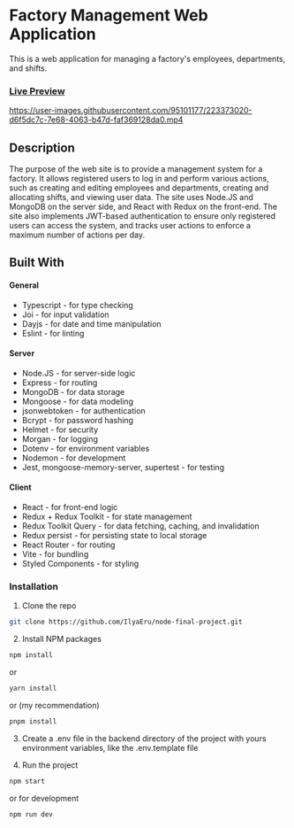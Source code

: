 # Factory Management Web Application

This is a web application for managing a factory's employees, departments, and shifts.

### [Live Preview](https://ilyaeru.github.io/node-final-project/)

https://user-images.githubusercontent.com/95101177/223373020-d6f5dc7c-7e68-4063-b47d-faf369128da0.mp4

## Description

The purpose of the web site is to provide a management system for a factory. It allows registered users to log in and perform various actions, such as creating and editing employees and departments, creating and allocating shifts, and viewing user data. The site uses Node.JS and MongoDB on the server side, and React with Redux on the front-end. The site also implements JWT-based authentication to ensure only registered users can access the system, and tracks user actions to enforce a maximum number of actions per day.




## Built With

#### General

- Typescript - for type checking
- Joi - for input validation
- Dayjs - for date and time manipulation
- Eslint - for linting

#### Server

- Node.JS - for server-side logic
- Express - for routing
- MongoDB - for data storage
- Mongoose - for data modeling
- jsonwebtoken - for authentication
- Bcrypt - for password hashing
- Helmet - for security
- Morgan - for logging
- Dotenv - for environment variables
- Nodemon - for development
- Jest, mongoose-memory-server, supertest - for testing

#### Client

- React - for front-end logic
- Redux + Redux Toolkit - for state management
- Redux Toolkit Query - for data fetching, caching, and invalidation
- Redux persist - for persisting state to local storage
- React Router - for routing
- Vite - for bundling
- Styled Components - for styling

### Installation

1. Clone the repo

```sh
git clone https://github.com/IlyaEru/node-final-project.git
```
2. Install NPM packages

```sh
npm install
```

or

```sh
yarn install
```

or (my recommendation)

```sh
pnpm install
```

3. Create a .env file in the backend directory of the project with yours environment variables, like the .env.template file

4. Run the project

```sh
npm start
```

or for development

```sh
npm run dev
```
